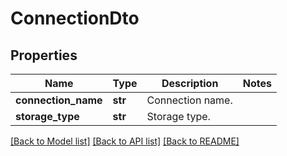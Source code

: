 # ConnectionDto

## Properties
Name | Type | Description | Notes
------------ | ------------- | ------------- | -------------
**connection_name** | **str** | Connection name. | 
**storage_type** | **str** | Storage type. | 

[[Back to Model list]](../README.md#documentation-for-models) [[Back to API list]](../README.md#documentation-for-api-endpoints) [[Back to README]](../README.md)

